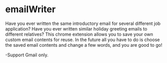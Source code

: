# emailWriter

Have you ever written the same introductory email for several different job application? Have you ever written similar holiday greeting emails to different relatives? This chrome extension allows you to save your own custom email contents for reuse. In the future all you have to do is choose the saved email contents and change a few words, and you are good to go!


-Support Gmail only.